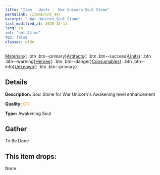 ```yaml
---
title: "Item - Units -  War Unicorn Soul Stone"
permalink: /Items/unt_44/
excerpt: " War Unicorn Soul Stone"
last_modified_at: 2020-12-11
lang: en
ref: "unt_44.md"
toc: false
classes: wide
---
```

 [Materials](/Items/){: .btn .btn--primary}[Artifacts](/Items/Artifacts/){: .btn .btn--success}[Units](/Items/Units/){: .btn .btn--warning}[Heroes](/Items/Heroes/){: .btn .btn--danger}[Consumables](/Items/Consumables/){: .btn .btn--info}[Unknown](/Items/Unknown/){: .btn .btn--primary}

## Details
 **Description:** Soul Stone for War Unicorn's Awakening level enhancement

 **Quality:** <span style="color: #FF8C00">OK</span>

 **Type:** Awakening Soul

## Gather

  To Be Done

## This item drops:

  None

